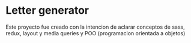 # Letter generator

Este proyecto fue creado con la intencion de aclarar conceptos de sass, redux, layout y media queries y POO (programacion orientada a objetos)
